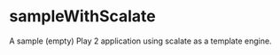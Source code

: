 sampleWithScalate
===================

A sample (empty) Play 2 application using scalate as a template engine.
